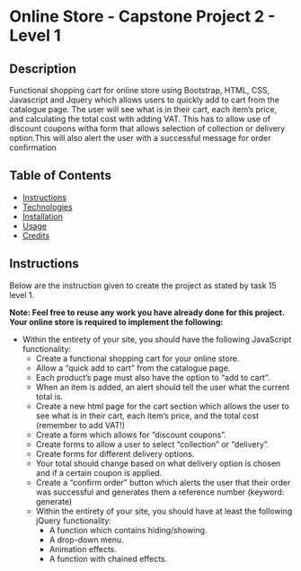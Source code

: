 # Online Store - Capstone Project 2 - Level 1

## Description
Functional shopping cart for online store using Bootstrap, HTML, CSS, Javascript and Jquery which allows users to quickly add to cart from the catalogue page. The user will see what is in their cart, each item’s price, and calculating the total cost with adding VAT. This has to allow use of discount coupons witha form that allows selection of collection or delivery option.This will also alert the user with a successful message for order confirmation

## Table of Contents
* [Instructions](#instructions)
* [Technologies](#technologies)
* [Installation](#installation)
* [Usage](#usage)
* [Credits](#credits)

## Instructions
Below are the instruction given to create the project as stated by task 15 level 1. 

**Note: Feel free to reuse any work you have already done for this project. Your online store is required to implement the following:**

* Within the entirety of your site, you should have the following JavaScript functionality:
    * Create a functional shopping cart for your online store.
    * Allow a “quick add to cart” from the catalogue page.
    * Each product’s page must also have the option to “add to cart”.
    * When an item is added, an alert should tell the user what the current total is.
    * Create a new html page for the cart section which allows the user to see what is in their cart, each item’s price, and the total cost (remember to add VAT!)
    * Create a form which allows for “discount coupons”.
    * Create forms to allow a user to select “collection” or “delivery”.
    * Create forms for different delivery options.
    * Your total should change based on what delivery option is chosen and if a certain coupon is applied.
    * Create a “confirm order” button which alerts the user that their order was successful and generates them a reference number (keyword: generate)
    * Within the entirety of your site, you should have at least the following jQuery functionality:
        * A function which contains hiding/showing.
        * A drop-down menu.
        * Animation effects.
        * A function with chained effects.
